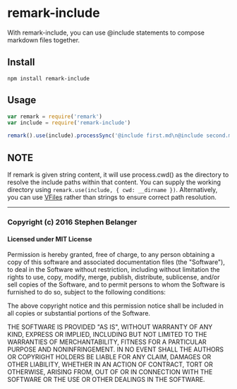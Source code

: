 # remark-include

With remark-include, you can use @include statements to compose markdown
files together.

## Install

```console
npm install remark-include
```

## Usage

```js
var remark = require('remark')
var include = require('remark-include')

remark().use(include).processSync('@include first.md\n@include second.md').toString()
```

## NOTE

If remark is given string content, it will use process.cwd() as the directory
to resolve the include paths within that content. You can supply the working
directory using `remark.use(include, { cwd: __dirname })`. Alternatively,
you can use [VFiles](http://npmjs.org/package/vfile) rather than strings to
ensure correct path resolution.

---

### Copyright (c) 2016 Stephen Belanger
#### Licensed under MIT License

Permission is hereby granted, free of charge, to any person obtaining a copy of this software and associated documentation files (the "Software"), to deal in the Software without restriction, including without limitation the rights to use, copy, modify, merge, publish, distribute, sublicense, and/or sell copies of the Software, and to permit persons to whom the Software is furnished to do so, subject to the following conditions:

The above copyright notice and this permission notice shall be included in all copies or substantial portions of the Software.

THE SOFTWARE IS PROVIDED "AS IS", WITHOUT WARRANTY OF ANY KIND, EXPRESS OR IMPLIED, INCLUDING BUT NOT LIMITED TO THE WARRANTIES OF MERCHANTABILITY, FITNESS FOR A PARTICULAR PURPOSE AND NONINFRINGEMENT. IN NO EVENT SHALL THE AUTHORS OR COPYRIGHT HOLDERS BE LIABLE FOR ANY CLAIM, DAMAGES OR OTHER LIABILITY, WHETHER IN AN ACTION OF CONTRACT, TORT OR OTHERWISE, ARISING FROM, OUT OF OR IN CONNECTION WITH THE SOFTWARE OR THE USE OR OTHER DEALINGS IN THE SOFTWARE.
